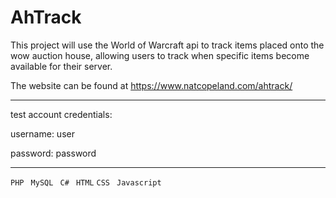 # AhTrack

This project will use the World of Warcraft api to track items placed onto the wow auction house, allowing users to track when specific items become available for their server.

The website can be found at https://www.natcopeland.com/ahtrack/

------------------------
test account credentials:

username: user

password: password


----------------------
``
PHP ``
``
MySQL``
``
C#``
``
HTML``
``
CSS
``
``
Javascript``
